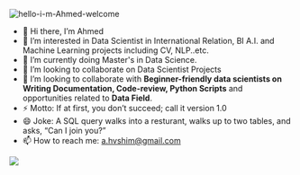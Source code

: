 ![hello-i-m-Ahmed-welcome](https://github.com/ahvshim/ahvshim/assets/126220185/c163ff09-5901-4322-a471-e3f96c85d3ce)

- 👋 Hi there, I’m Ahmed
- 👀 I’m interested in Data Scientist in International Relation, BI A.I. and Machine Learning projects including CV, NLP..etc.
- 🌱 I’m currently doing Master's in Data Science.
- 💞️ I’m looking to collaborate on Data Scientist Projects
- 💬 I’m looking to collaborate with **Beginner-friendly data scientists on Writing Documentation, Code-review, Python Scripts** and opportunities related to **Data Field**.
- ⚡ Motto: If at first, you don’t succeed; call it version 1.0
- 😄 Joke: A SQL query walks into a resturant, walks up to two tables, and asks, “Can I join you?”
- 📫 How to reach me: a.hvshim@gmail.com


![](https://komarev.com/ghpvc/?username=ahvshim)
<!--
**ahvshim/ahvshim** is a ✨ _special_ ✨ repository because its `README.md` (this file) appears on your GitHub profile.

Here are some ideas to get you started:

- 🔭 I’m currently working on ...
- 🌱 I’m currently learning ...
- 👯 I’m looking to collaborate on ...
- 🤔 I’m looking for help with ...
- 💬 Ask me about ...
- 📫 How to reach me: ...
- 😄 Pronouns: ...
- ⚡ Fun fact: ...
-->
